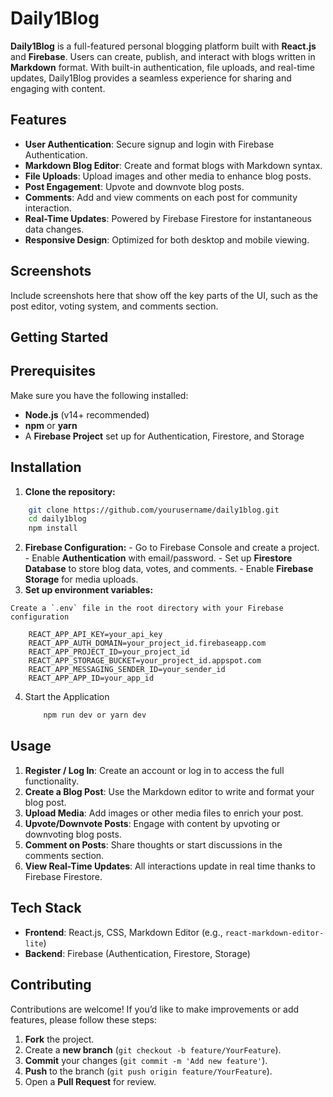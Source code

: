 
# Daily1Blog

**Daily1Blog** is a full-featured personal blogging platform built with **React.js** and **Firebase**. Users can create, publish, and interact with blogs written in **Markdown** format. With built-in authentication, file uploads, and real-time updates, Daily1Blog provides a seamless experience for sharing and engaging with content.

## Features

- **User Authentication**: Secure signup and login with Firebase Authentication.
- **Markdown Blog Editor**: Create and format blogs with Markdown syntax.
- **File Uploads**: Upload images and other media to enhance blog posts.
- **Post Engagement**: Upvote and downvote blog posts.
- **Comments**: Add and view comments on each post for community interaction.
- **Real-Time Updates**: Powered by Firebase Firestore for instantaneous data changes.
- **Responsive Design**: Optimized for both desktop and mobile viewing.

## Screenshots

Include screenshots here that show off the key parts of the UI, such as the post editor, voting system, and comments section.

## Getting Started

## Prerequisites

Make sure you have the following installed:

- **Node.js** (v14+ recommended)
- **npm** or **yarn**
- A **Firebase Project** set up for Authentication, Firestore, and Storage

## Installation

1. **Clone the repository:**

```bash
	git clone https://github.com/yourusername/daily1blog.git 
	cd daily1blog
	npm install
```

2.   **Firebase Configuration:**
    -   Go to Firebase Console and create a project.
    -   Enable **Authentication** with email/password.
    -   Set up **Firestore Database** to store blog data, votes, and comments.
    -   Enable **Firebase Storage** for media uploads.
3.   **Set up environment variables:**
    
    Create a `.env` file in the root directory with your Firebase configuration
		
		REACT_APP_API_KEY=your_api_key
		REACT_APP_AUTH_DOMAIN=your_project_id.firebaseapp.com
		REACT_APP_PROJECT_ID=your_project_id
		REACT_APP_STORAGE_BUCKET=your_project_id.appspot.com
		REACT_APP_MESSAGING_SENDER_ID=your_sender_id
		REACT_APP_APP_ID=your_app_id

4. Start the Application
		
    ```bash
		npm run dev or yarn dev
	```

## Usage

1.  **Register / Log In**: Create an account or log in to access the full functionality.
2.  **Create a Blog Post**: Use the Markdown editor to write and format your blog post.
3.  **Upload Media**: Add images or other media files to enrich your post.
4.  **Upvote/Downvote Posts**: Engage with content by upvoting or downvoting blog posts.
5.  **Comment on Posts**: Share thoughts or start discussions in the comments section.
6.  **View Real-Time Updates**: All interactions update in real time thanks to Firebase Firestore.

## Tech Stack

-   **Frontend**: React.js, CSS, Markdown Editor (e.g., `react-markdown-editor-lite`)
-   **Backend**: Firebase (Authentication, Firestore, Storage)

## Contributing

Contributions are welcome! If you’d like to make improvements or add features, please follow these steps:

1.  **Fork** the project.
2.  Create a **new branch** (`git checkout -b feature/YourFeature`).
3.  **Commit** your changes (`git commit -m 'Add new feature'`).
4.  **Push** to the branch (`git push origin feature/YourFeature`).
5.  Open a **Pull Request** for review.
    
